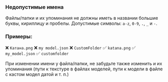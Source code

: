 ### Недопустимые имена
Файлы/папки и их упоминания не должны иметь в названии большие буквы, кириллицу и пробелы.
Допустимые символы: `a-z`, `0-9`, `.`, `_` и `-`.
### Примеры:
❌ `Катана.png`
❌ `my model.json`
❌ `CustomFolder`
✅ `katana.png`
✅ `my_model.json`
✅ `customfolder`

При изменении имени у файла/папки, не забудьте также изменить и их упоминания (пути к текстуре в файлах моделей, пути к модели в файле с кастом модел датой и т. п.)